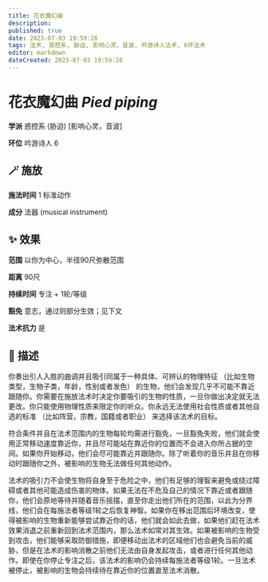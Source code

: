 ```yaml
---
title: 花衣魔幻曲
description: 
published: true
date: 2023-07-03 19:59:28
tags: 法术, 惑控系, 胁迫, 影响心灵，音波, 吟游诗人法术, 6环法术
editor: markdown
dateCreated: 2023-07-03 19:59:28
---
```


# **花衣魔幻曲** *Pied piping*

**学派** 惑控系 (胁迫) \[影响心灵，音波\] 

**环位** 吟游诗人 6

## 🪄 施放

**施法时间** 1 标准动作

**成分** 法器 (musical instrument)

## ✨ 效果  

**范围** 以你为中心，半径90尺弥散范围

**距离** 90尺  

**持续时间** 专注 + 1轮/等级 

**豁免** 意志，通过则部分生效；见下文

**法术抗力** 是

## 📖 描述

你奏出引人入胜的曲调并且吸引同属于一种具体、可辨认的物理特征 （比如生物类型，生物子类，年龄，性别或者发色） 的生物，他们会发现几乎不可能不靠近跟随你。你需要在施放法术时决定你要吸引的生物的性质，一旦你做出决定就无法更改。你只能使用物理性质来限定你的听众。你永远无法使用社会性质或者其他自选的标准 （比如阵营，宗教，国籍或者职业） 来选择该法术的目标。

符合条件并且在法术范围内的生物每轮均需进行豁免，一旦豁免失败，他们就会使用正常移动速度靠近你，并且尽可能站在靠近你的位置而不会进入你所占据的空间。如果你开始移动，他们会尽可能靠近并跟随你。除了听着你的音乐并且在你移动时跟随你之外，被影响的生物无法做任何其他动作。

法术的吸引力不会使生物将自身至于危险之中，他们有足够的理智来避免或绕过障碍或者其他可能造成伤害的物体。如果无法在不危及自己的情况下靠近或者跟随你，他们会原地等待并随着音乐摇摆，直至你走出他们所在的范围，以此为分界线，他们会在每施法者等级1轮之后恢复神智。如果你在移出范围后环境改变，使得被影响的生物重新能够尝试靠近你的话，他们就会如此去做，如果他们赶在法术效果消退之前重新回到法术范围内，那么法术如常对其生效。如果被影响的生物受到攻击，他们能够采取防御措施，即便移动出法术的区域他们也会避免当前的威胁，但是在法术的影响消散之前他们无法由自身发起攻击，或者进行任何其他动作。即使在你停止专注之后，该法术的影响仍会持续每施法者等级1轮。一旦法术被停止，被影响的生物会持续待在靠近你的位置直至法术消散。
    